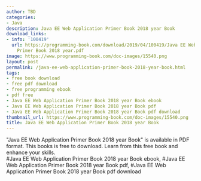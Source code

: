 ```yaml
---
author: TBD
categories:
- Java
description: Java EE Web Application Primer Book 2018 year Book
download_links:
- info: '100419'
  url: https://programming-book.com/download/2019/04/100419/Java EE Web Application
    Primer Book 2018 year.pdf
image: https://www.programming-book.com/doc-images/15540.png
layout: post
permalink: /java-ee-web-application-primer-book-2018-year-book.html
tags:
- free book download
- free pdf download
- free programming ebook
- pdf free
- Java EE Web Application Primer Book 2018 year Book ebook
- Java EE Web Application Primer Book 2018 year Book pdf
- Java EE Web Application Primer Book 2018 year Book pdf download
thumbnail_url: https://www.programming-book.com/doc-images/15540.png
title: Java EE Web Application Primer Book 2018 year Book
---
```


 
<div class="item-desc text-justify">
  "Java EE Web Application Primer Book 2018 year Book" is available in PDF format. This books is free to download. Learn from this free book and enhance your skills.
  <br>
  #Java EE Web Application Primer Book 2018 year Book ebook, #Java EE Web Application Primer Book 2018 year Book pdf, #Java EE Web Application Primer Book 2018 year Book pdf download
</div>